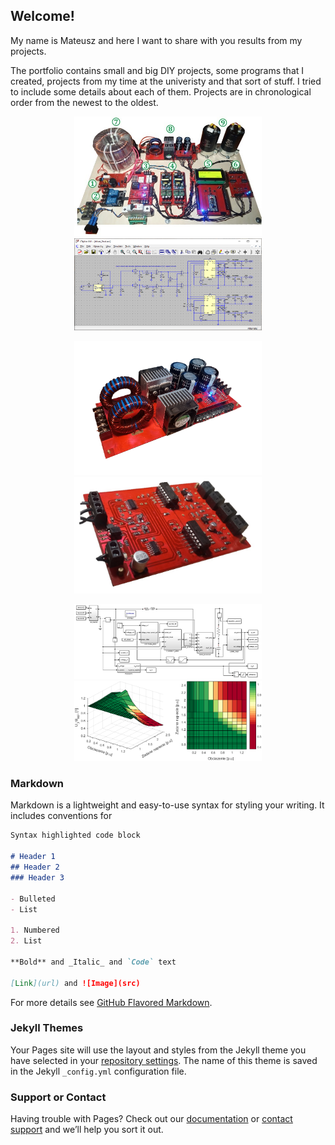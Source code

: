 ## Welcome!

My name is Mateusz and here I want to share with you results from my projects.

The portfolio contains small and big DIY projects, some programs that I created, projects from my time at the univeristy and that sort of stuff. I tried to include some details about each of them. Projects are in chronological order from the newest to the oldest. 

<center>
  <p float="center">
    <a href="https://brazyliszek.github.io/pf/images/act_all.jpg"><img src="images/act_all.jpg" width="300"/></a>
    <img src="images/act_ltspice.png" width="300" />
  </p>


  <p float="center">
    <img src="images/act_power.png" width="300" />
    <img src="images/act_driver.jpg" width="300" />
  </p>

  <p float="center">
    <img src="images/act_schematic.jpg" width="300" />
    <img src="images/act_chart.png" width="300" />
  </p>
</center>

### Markdown

Markdown is a lightweight and easy-to-use syntax for styling your writing. It includes conventions for

```markdown
Syntax highlighted code block

# Header 1
## Header 2
### Header 3

- Bulleted
- List

1. Numbered
2. List

**Bold** and _Italic_ and `Code` text

[Link](url) and ![Image](src)
```

For more details see [GitHub Flavored Markdown](https://guides.github.com/features/mastering-markdown/).

### Jekyll Themes

Your Pages site will use the layout and styles from the Jekyll theme you have selected in your [repository settings](https://github.com/Brazyliszek/pf/settings). The name of this theme is saved in the Jekyll `_config.yml` configuration file.

### Support or Contact

Having trouble with Pages? Check out our [documentation](https://help.github.com/categories/github-pages-basics/) or [contact support](https://github.com/contact) and we’ll help you sort it out.
